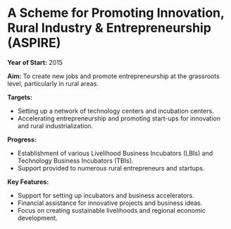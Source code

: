 # A Scheme for Promoting Innovation, Rural Industry & Entrepreneurship (ASPIRE)

**Year of Start:** 2015

**Aim:** To create new jobs and promote entrepreneurship at the grassroots level, particularly in rural areas.

**Targets:**
* Setting up a network of technology centers and incubation centers.
* Accelerating entrepreneurship and promoting start-ups for innovation and rural industrialization.

**Progress:**
* Establishment of various Livelihood Business Incubators (LBIs) and Technology Business Incubators (TBIs).
* Support provided to numerous rural entrepreneurs and startups.

**Key Features:**
* Support for setting up incubators and business accelerators.
* Financial assistance for innovative projects and business ideas.
* Focus on creating sustainable livelihoods and regional economic development.